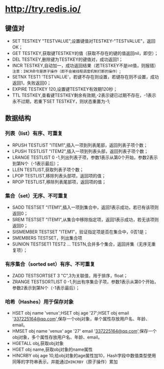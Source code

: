 # http://try.redis.io/

## 键值对
- SET TESTKEY "TESTVALUE",设置键值对TESTKEY-"TESTVALUE"，返回OK；
- GET TESTKEY,获取键TESTKEY的值（获取不存在的键的值返回nil，即空）；
- DEL TESTKEY,删除键为TESTKEY的键值对，成功返回1；
- INCR TESTKEY,自动加一，成功返回结果（若TESTKEY不是int值，则报错）`注意：INCR命令是原子操作（即不会被线程调度机制打断的操作）`;
- SETNX TEST1 'TESTVALUE'，若键不存在则设置，若键存在则不设置，成功返回1，失败返回0；
- EXPIRE TESTKEY 120,设置键TESTKEY有效期120秒；
- TTL TESTKEY,查看键TESTKEY剩余有效期,-2表示键已过期不存在，-1表示永不过期，若重下SET TESTKEY，则状态重置为-1;

## 数据结构

### 列表（list）有序、可重复
- RPUSH TESTLIST "ITEM1",插入一项到列表尾部，返回列表子项个数；
- LPUSH TESTLIST "ITEM2",插入一项到列表头部，返回列表子项个数；
- LRANGE TESTLIST 0 -1,列出列表子项，参数1表示从第0个开始，参数2表示到第N个（-1表示最后）；
- LLEN TESTLIST,获取列表子项个数；
- LPOP TESTLIST,移除列表头部项，返回项的值；
- RPOP TESTLIST,移除列表尾部项，返回项的值；

### 集合（set）无序、不可重复
- SADD TESTSET "ITEM1",插入一项到集合中，返回1表示成功，若已有该项则返回0；
- SREM TESTSET "ITEM1",从集合中移除指定项，返回1表示成功，若无该项则返回0；
- SISMEMBER TESTSET "ITEM1"，验证指定项是否在集合中，0否1是；
- SMEMBERS TESTSET，列出集合项
- SUNION TESTSET1 TEST2 ... TESTN,合并多个集合，返回并集（无序无重复项）；

### 有序集合（sorted set）有序、不可重复
- ZADD TESTSORTSET 3 "C",3为关联值，用于排序，float；
- ZRANGE TESTSORTLIST 0 -1,列出有序集合子项，参数1表示从第0个开始，参数2表示到第N个（-1表示最后）；

### 哈希（Hashes）用于保存对象
- HSET obj name 'venux';HSET obj age '27';HSET obj email '337225164@qq.com',保存一个obj对象，单个属性存放用户名、年龄、email。
- HMSET obj name 'venux' age '27' email '337225164@qq.com',保存一个obj对象，多个属性存放用户名、年龄、email。
- HGETALL obj,获取obj对象
- HGET obj name,获取obj对象的name属性
- HINCRBY obj age 10,给obj对象的age属性加10，Hash字段中数值类型使用同等的字符串表示，并能通过`HINCRBY`（原子操作）累加
